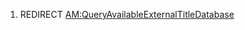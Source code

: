 1.  REDIRECT
    [AM:QueryAvailableExternalTitleDatabase](AM:QueryAvailableExternalTitleDatabase "wikilink")